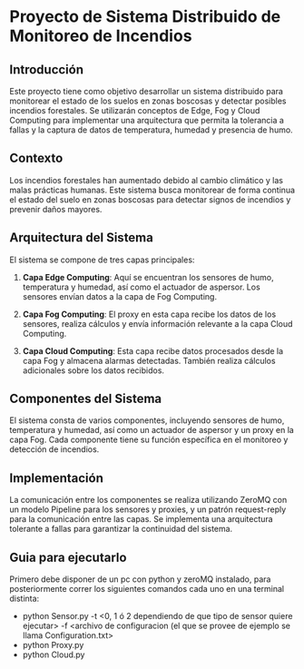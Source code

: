 # Proyecto de Sistema Distribuido de Monitoreo de Incendios

## Introducción

Este proyecto tiene como objetivo desarrollar un sistema distribuido para monitorear el estado de los suelos en zonas boscosas y detectar posibles incendios forestales. Se utilizarán conceptos de Edge, Fog y Cloud Computing para implementar una arquitectura que permita la tolerancia a fallas y la captura de datos de temperatura, humedad y presencia de humo.

## Contexto

Los incendios forestales han aumentado debido al cambio climático y las malas prácticas humanas. Este sistema busca monitorear de forma continua el estado del suelo en zonas boscosas para detectar signos de incendios y prevenir daños mayores.

## Arquitectura del Sistema

El sistema se compone de tres capas principales:

1. **Capa Edge Computing**: Aquí se encuentran los sensores de humo, temperatura y humedad, así como el actuador de aspersor. Los sensores envían datos a la capa de Fog Computing.

2. **Capa Fog Computing**: El proxy en esta capa recibe los datos de los sensores, realiza cálculos y envía información relevante a la capa Cloud Computing.

3. **Capa Cloud Computing**: Esta capa recibe datos procesados desde la capa Fog y almacena alarmas detectadas. También realiza cálculos adicionales sobre los datos recibidos.

## Componentes del Sistema

El sistema consta de varios componentes, incluyendo sensores de humo, temperatura y humedad, así como un actuador de aspersor y un proxy en la capa Fog. Cada componente tiene su función específica en el monitoreo y detección de incendios.

## Implementación

La comunicación entre los componentes se realiza utilizando ZeroMQ con un modelo Pipeline para los sensores y proxies, y un patrón request-reply para la comunicación entre las capas. Se implementa una arquitectura tolerante a fallas para garantizar la continuidad del sistema.

## Guia para ejecutarlo

Primero debe disponer de un pc con python y zeroMQ instalado, para posteriormente correr los siguientes comandos cada uno en una terminal distinta:
- python Sensor.py -t <0, 1  ó 2 dependiendo de que tipo de sensor quiere ejecutar> -f <archivo de configuracion (el que se provee de ejemplo se llama Configuration.txt>
- python Proxy.py
- python Cloud.py

